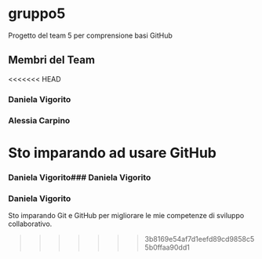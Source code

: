 # gruppo5
Progetto del team 5 per comprensione basi GitHub

## Membri del Team
<<<<<<< HEAD
### Daniela Vigorito

### Alessia Carpino
Sto imparando ad usare GitHub
=======
### Daniela Vigorito### Daniela Vigorito
### Daniela Vigorito
Sto imparando Git e GitHub per migliorare le mie competenze di sviluppo collaborativo. 
>>>>>>> 3b8169e54af7d1eefd89cd9858c55b0ffaa90dd1
